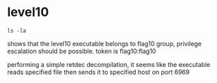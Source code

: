# level10

```shell
ls -la
```

shows that the level10 executable belongs to flag10 group, privilege escalation should be possible. token is flag10:flag10

performing a simple retdec decompilation, it seems like the executable reads specified file then sends it to specified host on port 6969
